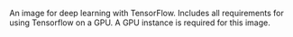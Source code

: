 An image for deep learning with TensorFlow. Includes all requirements for using Tensorflow on a GPU. A GPU instance is required for this image.
